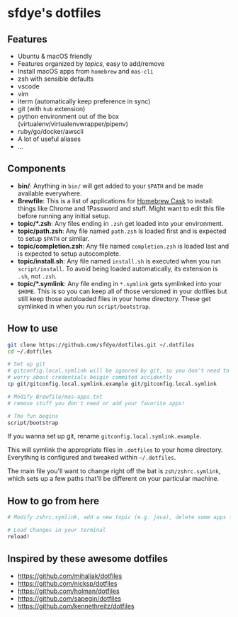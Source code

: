 # sfdye's dotfiles

## Features

- Ubuntu & macOS friendly
- Features organized by _topics_, easy to add/remove
- Install macOS apps from `homebrew` and `mas-cli`
- zsh with sensible defaults
- vscode
- vim
- iterm (automatically keep preference in sync)
- git (with `hub` extension)
- python environment out of the box (virtualenv/virtualenvwrapper/pipenv)
- ruby/go/docker/awscli
- A lot of useful aliases
- ...

## Components

- **bin/**: Anything in `bin/` will get added to your `$PATH` and be made
  available everywhere.
- **Brewfile**: This is a list of applications for [Homebrew Cask](https://caskroom.github.io) to install: things like Chrome and 1Password and stuff. Might want to edit this file before running any initial setup.
- **topic/\*.zsh**: Any files ending in `.zsh` get loaded into your
  environment.
- **topic/path.zsh**: Any file named `path.zsh` is loaded first and is
  expected to setup `$PATH` or similar.
- **topic/completion.zsh**: Any file named `completion.zsh` is loaded
  last and is expected to setup autocomplete.
- **topic/install.sh**: Any file named `install.sh` is executed when you run `script/install`. To avoid being loaded automatically, its extension is `.sh`, not `.zsh`.
- **topic/\*.symlink**: Any file ending in `*.symlink` gets symlinked into
  your `$HOME`. This is so you can keep all of those versioned in your dotfiles
  but still keep those autoloaded files in your home directory. These get
  symlinked in when you run `script/bootstrap`.

## How to use

```bash
git clone https://github.com/sfdye/dotfiles.git ~/.dotfiles
cd ~/.dotfiles

# Set up git
# gitconfig.local.symlink will be ignored by git, so you don't need to
# worry about credentials beigin commited accidently
cp git/gitconfig.local.symlink.example git/gitconfig.local.symlink

# Modify Brewfile/mas-apps.txt
# remove stuff you don't need or add your favorite apps!

# The fun begins
script/bootstrap
```

If you wanna set up git, rename `gitconfig.local.symlink.example`.

This will symlink the appropriate files in `.dotfiles` to your home directory.
Everything is configured and tweaked within `~/.dotfiles`.

The main file you'll want to change right off the bat is `zsh/zshrc.symlink`,
which sets up a few paths that'll be different on your particular machine.

## How to go from here

```bash
# Modify zshrc.symlink, add a new topic (e.g. java), delete some apps from Brewfile, you name it

# Load changes in your terminal
reload!
```

## Inspired by these awesome dotfiles

- https://github.com/mihaliak/dotfiles
- https://github.com/nicksp/dotfiles
- https://github.com/holman/dotfiles
- https://github.com/sapegin/dotfiles
- https://github.com/kennethreitz/dotfiles
